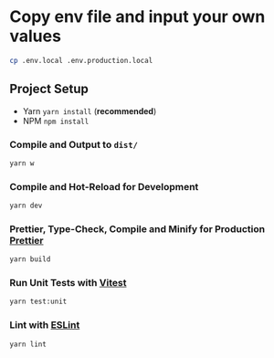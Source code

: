 # Copy env file and input your own values

```sh
cp .env.local .env.production.local
```

## Project Setup

- Yarn `yarn install` (**recommended**)
- NPM `npm install`

### Compile and Output to `dist/`

```sh
yarn w
```

### Compile and Hot-Reload for Development

```sh
yarn dev
```

### Prettier, Type-Check, Compile and Minify for Production [Prettier](https://prettier.io/)

```sh
yarn build
```

### Run Unit Tests with [Vitest](https://vitest.dev/)

```sh
yarn test:unit
```

### Lint with [ESLint](https://eslint.org/)

```sh
yarn lint
```
